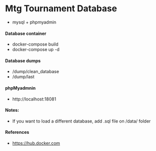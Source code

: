 # Mtg Tournament Database
- mysql + phpmyadmin

#### Database container
- docker-compose build
- docker-compose up -d

#### Database dumps
- /dump/clean_database
- /dump/last

#### phpMyadmnin
- http://localhost:18081

#### Notes:
- If you want to load a different database, add .sql file on /data/ folder

#### References
- https://hub.docker.com
